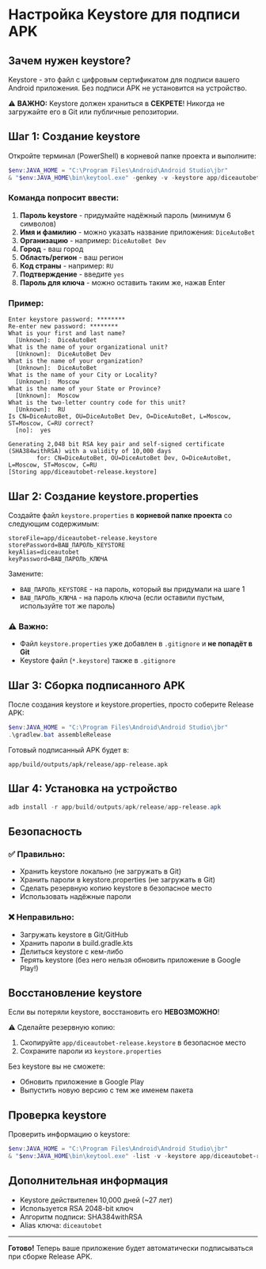 # Настройка Keystore для подписи APK

## Зачем нужен keystore?

Keystore - это файл с цифровым сертификатом для подписи вашего Android приложения. Без подписи APK не установится на устройство.

⚠️ **ВАЖНО:** Keystore должен храниться в **СЕКРЕТЕ**! Никогда не загружайте его в Git или публичные репозитории.

## Шаг 1: Создание keystore

Откройте терминал (PowerShell) в корневой папке проекта и выполните:

```powershell
$env:JAVA_HOME = "C:\Program Files\Android\Android Studio\jbr"
& "$env:JAVA_HOME\bin\keytool.exe" -genkey -v -keystore app/diceautobet-release.keystore -alias diceautobet -keyalg RSA -keysize 2048 -validity 10000
```

### Команда попросит ввести:

1. **Пароль keystore** - придумайте надёжный пароль (минимум 6 символов)
2. **Имя и фамилию** - можно указать название приложения: `DiceAutoBet`
3. **Организацию** - например: `DiceAutoBet Dev`
4. **Город** - ваш город
5. **Область/регион** - ваш регион
6. **Код страны** - например: `RU`
7. **Подтверждение** - введите `yes`
8. **Пароль для ключа** - можно оставить таким же, нажав Enter

### Пример:

```
Enter keystore password: ********
Re-enter new password: ********
What is your first and last name?
  [Unknown]:  DiceAutoBet
What is the name of your organizational unit?
  [Unknown]:  DiceAutoBet Dev
What is the name of your organization?
  [Unknown]:  DiceAutoBet
What is the name of your City or Locality?
  [Unknown]:  Moscow
What is the name of your State or Province?
  [Unknown]:  Moscow
What is the two-letter country code for this unit?
  [Unknown]:  RU
Is CN=DiceAutoBet, OU=DiceAutoBet Dev, O=DiceAutoBet, L=Moscow, ST=Moscow, C=RU correct?
  [no]:  yes

Generating 2,048 bit RSA key pair and self-signed certificate (SHA384withRSA) with a validity of 10,000 days
        for: CN=DiceAutoBet, OU=DiceAutoBet Dev, O=DiceAutoBet, L=Moscow, ST=Moscow, C=RU
[Storing app/diceautobet-release.keystore]
```

## Шаг 2: Создание keystore.properties

Создайте файл `keystore.properties` в **корневой папке проекта** со следующим содержимым:

```properties
storeFile=app/diceautobet-release.keystore
storePassword=ВАШ_ПАРОЛЬ_KEYSTORE
keyAlias=diceautobet
keyPassword=ВАШ_ПАРОЛЬ_КЛЮЧА
```

Замените:
- `ВАШ_ПАРОЛЬ_KEYSTORE` - на пароль, который вы придумали на шаге 1
- `ВАШ_ПАРОЛЬ_КЛЮЧА` - на пароль ключа (если оставили пустым, используйте тот же пароль)

### ⚠️ Важно:
- Файл `keystore.properties` уже добавлен в `.gitignore` и **не попадёт в Git**
- Keystore файл (`*.keystore`) также в `.gitignore`

## Шаг 3: Сборка подписанного APK

После создания keystore и keystore.properties, просто соберите Release APK:

```powershell
$env:JAVA_HOME = "C:\Program Files\Android\Android Studio\jbr"
.\gradlew.bat assembleRelease
```

Готовый подписанный APK будет в:
```
app/build/outputs/apk/release/app-release.apk
```

## Шаг 4: Установка на устройство

```powershell
adb install -r app/build/outputs/apk/release/app-release.apk
```

## Безопасность

### ✅ Правильно:
- Хранить keystore локально (не загружать в Git)
- Хранить пароли в keystore.properties (не загружать в Git)
- Сделать резервную копию keystore в безопасное место
- Использовать надёжные пароли

### ❌ Неправильно:
- Загружать keystore в Git/GitHub
- Хранить пароли в build.gradle.kts
- Делиться keystore с кем-либо
- Терять keystore (без него нельзя обновить приложение в Google Play!)

## Восстановление keystore

Если вы потеряли keystore, восстановить его **НЕВОЗМОЖНО**! 

⚠️ Сделайте резервную копию:
1. Скопируйте `app/diceautobet-release.keystore` в безопасное место
2. Сохраните пароли из `keystore.properties`

Без keystore вы не сможете:
- Обновить приложение в Google Play
- Выпустить новую версию с тем же именем пакета

## Проверка keystore

Проверить информацию о keystore:

```powershell
$env:JAVA_HOME = "C:\Program Files\Android\Android Studio\jbr"
& "$env:JAVA_HOME\bin\keytool.exe" -list -v -keystore app/diceautobet-release.keystore -alias diceautobet
```

## Дополнительная информация

- Keystore действителен 10,000 дней (~27 лет)
- Используется RSA 2048-bit ключ
- Алгоритм подписи: SHA384withRSA
- Alias ключа: `diceautobet`

---

**Готово!** Теперь ваше приложение будет автоматически подписываться при сборке Release APK.
